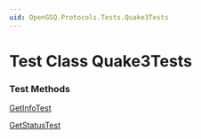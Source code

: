 ```yaml
---
uid: OpenGSQ.Protocols.Tests.Quake3Tests
---
```


# Test Class Quake3Tests

### Test Methods

<a href="/tests/Quake3Tests/GetInfoTest.html">GetInfoTest</a>

<a href="/tests/Quake3Tests/GetStatusTest.html">GetStatusTest</a>

